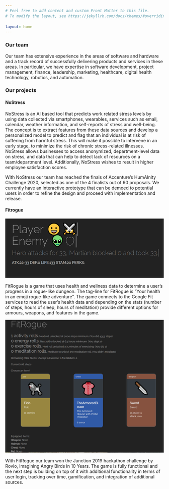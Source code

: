 ```yaml
---
# Feel free to add content and custom Front Matter to this file.
# To modify the layout, see https://jekyllrb.com/docs/themes/#overriding-theme-defaults

layout: home
---
```


### Our team

Our team has extensive experience in the areas of software and hardware and a track record of
successfully delivering products and services in these areas. In particular, we have expertise in
software development, project management, finance, leadership, marketing, healthcare, digital
health technology, robotics, and automation.

### Our projects

#### NoStress

NoStress is an AI based tool that predicts work related stress levels by using data collected via smartphones, wearables, services such as email, calendar, weather information, and self-reports of stress and well-being. The concept is to extract features from these data sources and develop a personalized model to predict and flag that an individual is at risk of suffering from harmful stress. This will make it possible to intervene in an early stage, to minimize the risk of chronic stress-related illnesses. NoStress allows businesses to access anonymized, department-level data on stress, and data that can help to detect lack of resources on a team/department level. Additionally, NoStress wishes to result in higher employee satisfaction scores. 

With NoStress our team has reached the finals of Accenture’s HumAInity Challenge 2020, selected as one of the 4 finalists out of 60 proposals. We currently have an interactive prototype that can be demoed to potential users in order to refine the design and proceed with implementation and release. 

#### Fitrogue

![In the middle of a fitrogue fight!](/assets/fitrogue2.png)

FitRogue is a game that uses health and wellness data to determine a user’s progress in a rogue-like dungeon. The tag-line for FitRogue is “Your health in an emoji rogue-like adventure”. The game connects to the Google Fit services to read the user’s health data and depending on the stats (number of steps, hours of sleep, hours of meditation) provide different options for armours, weapons, and features in the game.

![Getting ready for the action](/assets/fitrogue1.png)

With FitRogue our team won the Junction 2019 hackathon challenge by Rovio, imagining Angry Birds in 10 Years. The game is fully functional and the next step is building on top of it with additional functionality in terms of user login, tracking over time, gamification, and integration of additional sources. 

